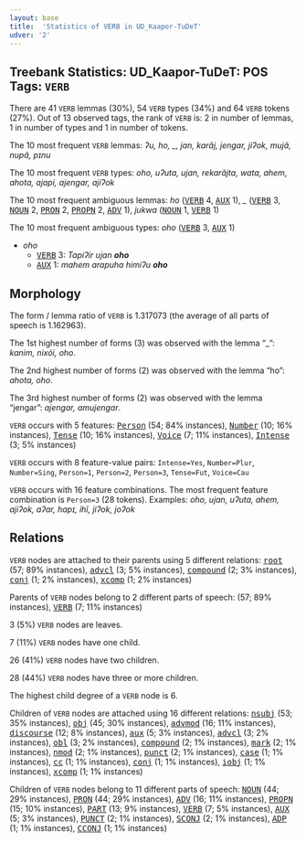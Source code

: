 ```yaml
---
layout: base
title:  'Statistics of VERB in UD_Kaapor-TuDeT'
udver: '2'
---
```


## Treebank Statistics: UD_Kaapor-TuDeT: POS Tags: `VERB`

There are 41 `VERB` lemmas (30%), 54 `VERB` types (34%) and 64 `VERB` tokens (27%).
Out of 13 observed tags, the rank of `VERB` is: 2 in number of lemmas, 1 in number of types and 1 in number of tokens.

The 10 most frequent `VERB` lemmas: <em>ʔu, ho, _, jan, karãj, jengar, jiʔok, mujã, nupã, pɪnu</em>

The 10 most frequent `VERB` types:  <em>oho, uʔuta, ujan, rekarãjta, wata, ahem, ahota, ajapi, ajengar, ajiʔok</em>

The 10 most frequent ambiguous lemmas: <em>ho</em> (<tt><a href="urb_tudet-pos-VERB.html">VERB</a></tt> 4, <tt><a href="urb_tudet-pos-AUX.html">AUX</a></tt> 1), <em>_</em> (<tt><a href="urb_tudet-pos-VERB.html">VERB</a></tt> 3, <tt><a href="urb_tudet-pos-NOUN.html">NOUN</a></tt> 2, <tt><a href="urb_tudet-pos-PRON.html">PRON</a></tt> 2, <tt><a href="urb_tudet-pos-PROPN.html">PROPN</a></tt> 2, <tt><a href="urb_tudet-pos-ADV.html">ADV</a></tt> 1), <em>jukwa</em> (<tt><a href="urb_tudet-pos-NOUN.html">NOUN</a></tt> 1, <tt><a href="urb_tudet-pos-VERB.html">VERB</a></tt> 1)

The 10 most frequent ambiguous types:  <em>oho</em> (<tt><a href="urb_tudet-pos-VERB.html">VERB</a></tt> 3, <tt><a href="urb_tudet-pos-AUX.html">AUX</a></tt> 1)


* <em>oho</em>
  * <tt><a href="urb_tudet-pos-VERB.html">VERB</a></tt> 3: <em>Tapiʔir ujan <b>oho</b></em>
  * <tt><a href="urb_tudet-pos-AUX.html">AUX</a></tt> 1: <em>mahem arapuha himiʔu <b>oho</b></em>

## Morphology

The form / lemma ratio of `VERB` is 1.317073 (the average of all parts of speech is 1.162963).

The 1st highest number of forms (3) was observed with the lemma “_”: <em>kanim, nixói, oho</em>.

The 2nd highest number of forms (2) was observed with the lemma “ho”: <em>ahota, oho</em>.

The 3rd highest number of forms (2) was observed with the lemma “jengar”: <em>ajengar, amujengar</em>.

`VERB` occurs with 5 features: <tt><a href="urb_tudet-feat-Person.html">Person</a></tt> (54; 84% instances), <tt><a href="urb_tudet-feat-Number.html">Number</a></tt> (10; 16% instances), <tt><a href="urb_tudet-feat-Tense.html">Tense</a></tt> (10; 16% instances), <tt><a href="urb_tudet-feat-Voice.html">Voice</a></tt> (7; 11% instances), <tt><a href="urb_tudet-feat-Intense.html">Intense</a></tt> (3; 5% instances)

`VERB` occurs with 8 feature-value pairs: `Intense=Yes`, `Number=Plur`, `Number=Sing`, `Person=1`, `Person=2`, `Person=3`, `Tense=Fut`, `Voice=Cau`

`VERB` occurs with 16 feature combinations.
The most frequent feature combination is `Person=3` (28 tokens).
Examples: <em>oho, ujan, uʔuta, ahem, ajiʔok, aʔar, hapɪ, ihĩ, jiʔok, joʔok</em>


## Relations

`VERB` nodes are attached to their parents using 5 different relations: <tt><a href="urb_tudet-dep-root.html">root</a></tt> (57; 89% instances), <tt><a href="urb_tudet-dep-advcl.html">advcl</a></tt> (3; 5% instances), <tt><a href="urb_tudet-dep-compound.html">compound</a></tt> (2; 3% instances), <tt><a href="urb_tudet-dep-conj.html">conj</a></tt> (1; 2% instances), <tt><a href="urb_tudet-dep-xcomp.html">xcomp</a></tt> (1; 2% instances)

Parents of `VERB` nodes belong to 2 different parts of speech:  (57; 89% instances), <tt><a href="urb_tudet-pos-VERB.html">VERB</a></tt> (7; 11% instances)

3 (5%) `VERB` nodes are leaves.

7 (11%) `VERB` nodes have one child.

26 (41%) `VERB` nodes have two children.

28 (44%) `VERB` nodes have three or more children.

The highest child degree of a `VERB` node is 6.

Children of `VERB` nodes are attached using 16 different relations: <tt><a href="urb_tudet-dep-nsubj.html">nsubj</a></tt> (53; 35% instances), <tt><a href="urb_tudet-dep-obj.html">obj</a></tt> (45; 30% instances), <tt><a href="urb_tudet-dep-advmod.html">advmod</a></tt> (16; 11% instances), <tt><a href="urb_tudet-dep-discourse.html">discourse</a></tt> (12; 8% instances), <tt><a href="urb_tudet-dep-aux.html">aux</a></tt> (5; 3% instances), <tt><a href="urb_tudet-dep-advcl.html">advcl</a></tt> (3; 2% instances), <tt><a href="urb_tudet-dep-obl.html">obl</a></tt> (3; 2% instances), <tt><a href="urb_tudet-dep-compound.html">compound</a></tt> (2; 1% instances), <tt><a href="urb_tudet-dep-mark.html">mark</a></tt> (2; 1% instances), <tt><a href="urb_tudet-dep-nmod.html">nmod</a></tt> (2; 1% instances), <tt><a href="urb_tudet-dep-punct.html">punct</a></tt> (2; 1% instances), <tt><a href="urb_tudet-dep-case.html">case</a></tt> (1; 1% instances), <tt><a href="urb_tudet-dep-cc.html">cc</a></tt> (1; 1% instances), <tt><a href="urb_tudet-dep-conj.html">conj</a></tt> (1; 1% instances), <tt><a href="urb_tudet-dep-iobj.html">iobj</a></tt> (1; 1% instances), <tt><a href="urb_tudet-dep-xcomp.html">xcomp</a></tt> (1; 1% instances)

Children of `VERB` nodes belong to 11 different parts of speech: <tt><a href="urb_tudet-pos-NOUN.html">NOUN</a></tt> (44; 29% instances), <tt><a href="urb_tudet-pos-PRON.html">PRON</a></tt> (44; 29% instances), <tt><a href="urb_tudet-pos-ADV.html">ADV</a></tt> (16; 11% instances), <tt><a href="urb_tudet-pos-PROPN.html">PROPN</a></tt> (15; 10% instances), <tt><a href="urb_tudet-pos-PART.html">PART</a></tt> (13; 9% instances), <tt><a href="urb_tudet-pos-VERB.html">VERB</a></tt> (7; 5% instances), <tt><a href="urb_tudet-pos-AUX.html">AUX</a></tt> (5; 3% instances), <tt><a href="urb_tudet-pos-PUNCT.html">PUNCT</a></tt> (2; 1% instances), <tt><a href="urb_tudet-pos-SCONJ.html">SCONJ</a></tt> (2; 1% instances), <tt><a href="urb_tudet-pos-ADP.html">ADP</a></tt> (1; 1% instances), <tt><a href="urb_tudet-pos-CCONJ.html">CCONJ</a></tt> (1; 1% instances)


